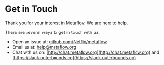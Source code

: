 # Get in Touch

Thank you for your interest in Metaflow. We are here to help.

There are several ways to get in touch with us:

* Open an issue at: [github.com/Netflix/metaflow](http://github.com/Netflix/metaflow)&#x20;
* Email us at: [help@metaflow.org](mailto:help@metaflow.org)
* Chat with us on: [http://chat.metaflow.org](http://chat.metaflow.org) and [https://slack.outerbounds.co](https://slack.outerbounds.co)
